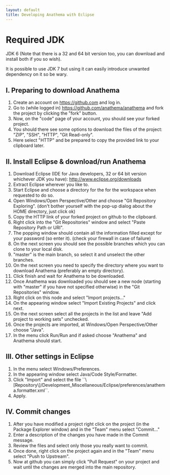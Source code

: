 ```yaml
---
layout: default
title: Developing Anathema with Eclipse
---
```


Required JDK
============
  <p>JDK 6 (Note that there is a 32 and 64 bit version too, you can download and install both if you so wish).</p>
  <p>It is possible to use JDK 7 but using it can easily introduce unwanted dependency on it so be wary.</p>

<h2>I. Preparing to download Anathema</h2>

<ol>
  <li>Create an account on <a href="https://github.com">https://github.com</a> and log in.</li>
  <li>Go to (while logged in) <a href="https://github.com/anathema/anathema">https://github.com/anathema/anathema</a> and fork the project by clicking the "fork" button.</li>
  <li>Now, on the "code" page of your account, you should see your forked project.</li>
  <li>You should there see some options to download the files of the project: "ZIP", "SSH", "HTTP", "Git Read-only".</li>
  <li>Here select "HTTP" and be prepared to copy the provided link to your clipboard later.</li>
</ol>

<h2>II. Install Eclipse & download/run Anathema</h2>

<ol>
  <li>Download Eclipse (IDE for Java developers, 32 or 64 bit version whichever JDK you have): <a href="http://www.eclipse.org/downloads">http://www.eclipse.org/downloads</a></li>
  <li>Extract Eclipse wherever you like to.</li>
  <li>Start Eclipse and choose a directory for the for the workspace when requested to do so.</li>
  <li>Open Windows/Open Perspective/Other and choose "Git Repository Exploring". (don't bother yourself with the pop-up dialog about the HOME directory, just click ok)</li>
  <li>Copy the HTTP link of your forked project on github to the clipboard.</li>
  <li>Right click into the "Git Repositories" window and select "Paste Repository Path or URI".</li>
  <li>The popping window should contain all the information filled except for your password (so enter it). (check your firewall in case of failure)</li>
  <li>On the next screen you should see the possible branches which you can clone to your local disk.</li>
  <li>"master" is the main branch, so select it and unselect the other branches.</li>
  <li>On the next screen you need to specify the directory where you want to download Anathema (preferably an empty directory).</li>
  <li>Click finish and wait for Anathema to be downloaded.</li>
  <li>Once Anathema was downloaded you should see a new node (starting with "master" if you have not specified otherwise) in the "Git Repositories" window.</li>
  <li>Right click on this node and select "Import projects..."</li>
  <li>On the appearing window select "Import Existing Projects" and click next.</li>
  <li>On the next screen select all the projects in the list and leave "Add project to working sets" unchecked.</li>
  <li>Once the projects are imported, at Windows/Open Perspective/Other choose "Java".</li>
  <li>In the menu click Run/Run and if asked choose "Anathema" and Anathema should start.</li>
</ol>

<h2>III. Other settings in Eclipse</h2>

<ol>
  <li>In the menu select Windows/Preferences.</li>
  <li>In the appearing window select Java/Code Style/Formatter.</li>
  <li>Click "Import" and select the file ``\[Repository\]/Development_Miscellaneous/Eclipse/preferences/anathema.formatter.xml``.</li>
  <li>Apply.</li>
</ol>

<h2>IV. Commit changes</h2>

<ol>
  <li>After you have modified a project right click on the project (in the Package Explorer window) and in the "Team" menu select "Commit..."</li>
  <li>Enter a description of the changes you have made in the Commit message.</li>
  <li>Review the files and select only those you really want to commit.</li>
  <li>Once done, right click on the project again and in the "Team" menu select "Push to Upstream".</li>
  <li>Now at github you can simply click "Pull Request" on your project and wait until the changes are merged into the main repository.</li>
</ol>